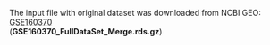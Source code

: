 The input file with original dataset was downloaded from NCBI GEO: [GSE160370](https://www.ncbi.nlm.nih.gov/geo/query/acc.cgi?acc=GSE160370)  
(**GSE160370_FullDataSet_Merge.rds.gz**)
